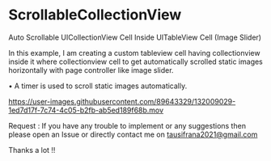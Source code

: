 # ScrollableCollectionView

Auto Scrollable UICollectionView Cell Inside UITableView Cell (Image Slider)

In this example, I am creating a custom tableview cell having collectionview inside it where collectionview cell to get automatically scrolled static images horizontally with page controller like image slider.

•	A timer is used to scroll static images automatically.

https://user-images.githubusercontent.com/89643329/132009029-1ed7d17f-7c74-4c05-b2fb-ab5ed189f68b.mov

Request : 
If you have any trouble to implement or any suggestions then please open an Issue or directly contact me on tausifrana2021@gmail.com

Thanks a lot !!
